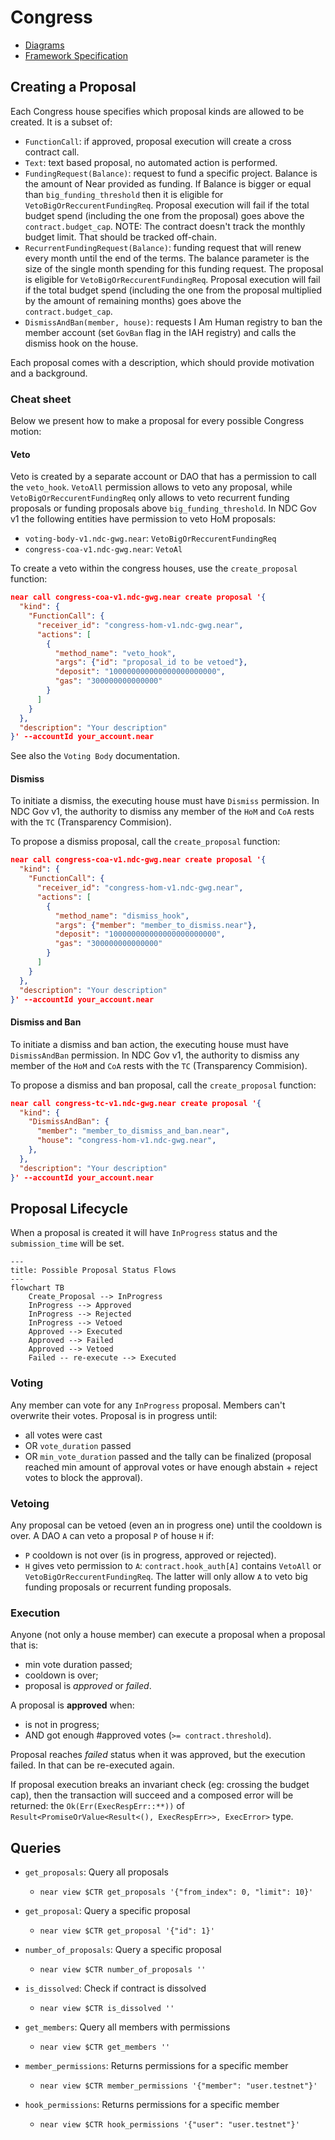 # Congress

- [Diagrams](https://miro.com/app/board/uXjVMqJRr_U=/)
- [Framework Specification](https://near-ndc.notion.site/NDC-V1-Framework-V3-1-Updated-1af84fe7cc204087be70ea7ffee4d23f?pvs=4)

## Creating a Proposal

Each Congress house specifies which proposal kinds are allowed to be created. It is a subset of:

- `FunctionCall`: if approved, proposal execution will create a cross contract call.
- `Text`: text based proposal, no automated action is performed.
- `FundingRequest(Balance)`: request to fund a specific project. Balance is the amount of Near provided as funding. If Balance is bigger or equal than `big_funding_threshold` then it is eligible for `VetoBigOrReccurentFundingReq`. Proposal execution will fail if the total budget spend (including the one from the proposal) goes above the `contract.budget_cap`.
  NOTE: The contract doesn't track the monthly budget limit. That should be tracked off-chain.
- `RecurrentFundingRequest(Balance)`: funding request that will renew every month until the end of the terms. The balance parameter is the size of the single month spending for this funding request. The proposal is eligible for
  `VetoBigOrReccurentFundingReq`. Proposal execution will fail if the total budget spend (including the one from the proposal multiplied by the amount of remaining months) goes above the `contract.budget_cap`.
- `DismissAndBan(member, house)`: requests I Am Human registry to ban the member account (set `GovBan` flag in the IAH registry) and calls the dismiss hook on the house.

Each proposal comes with a description, which should provide motivation and a background.

### Cheat sheet

Below we present how to make a proposal for every possible Congress motion:

#### Veto

Veto is created by a separate account or DAO that has a permission to call the `veto_hook`. `VetoAll` permission allows to veto any proposal, while `VetoBigOrReccurentFundingReq` only allows to veto recurrent funding proposals or funding proposals above `big_funding_threshold`.
In NDC Gov v1 the following entities have permission to veto HoM proposals:

- `voting-body-v1.ndc-gwg.near`: `VetoBigOrReccurentFundingReq`
- `congress-coa-v1.ndc-gwg.near`: `VetoAl`

To create a veto within the congress houses, use the `create_proposal` function:

```json
near call congress-coa-v1.ndc-gwg.near create proposal '{
  "kind": {
    "FunctionCall": {
      "receiver_id": "congress-hom-v1.ndc-gwg.near",
      "actions": [
        {
          "method_name": "veto_hook",
          "args": {"id": "proposal_id to be vetoed"},
          "deposit": "100000000000000000000000",
          "gas": "300000000000000"
        }
      ]
    }
  },
  "description": "Your description"
}' --accountId your_account.near
```

See also the `Voting Body` documentation.

#### Dismiss

To initiate a dismiss, the executing house must have `Dismiss` permission. In NDC Gov v1, the authority to dismiss any member of the `HoM` and `CoA` rests with the `TC` (Transparency Commision).

To propose a dismiss proposal, call the `create_proposal` function:

```json
near call congress-coa-v1.ndc-gwg.near create proposal '{
  "kind": {
    "FunctionCall": {
      "receiver_id": "congress-hom-v1.ndc-gwg.near",
      "actions": [
        {
          "method_name": "dismiss_hook",
          "args": {"member": "member_to_dismiss.near"},
          "deposit": "100000000000000000000000",
          "gas": "300000000000000"
        }
      ]
    }
  },
  "description": "Your description"
}' --accountId your_account.near
```

#### Dismiss and Ban

To initiate a dismiss and ban action, the executing house must have `DismissAndBan` permission. In NDC Gov v1, the authority to dismiss any member of the `HoM` and `CoA` rests with the `TC` (Transparency Commision).

To propose a dismiss and ban proposal, call the `create_proposal` function:

```json
near call congress-tc-v1.ndc-gwg.near create proposal '{
  "kind": {
    "DismissAndBan": {
      "member": "member_to_dismiss_and_ban.near",
      "house": "congress-hom-v1.ndc-gwg.near",
    },
  },
  "description": "Your description"
}' --accountId your_account.near
```


## Proposal Lifecycle

When a proposal is created it will have `InProgress` status and the `submission_time` will be set.

```mermaid
---
title: Possible Proposal Status Flows
---
flowchart TB
    Create_Proposal --> InProgress
    InProgress --> Approved
    InProgress --> Rejected
    InProgress --> Vetoed
    Approved --> Executed
    Approved --> Failed
    Approved --> Vetoed
    Failed -- re-execute --> Executed
```

### Voting

Any member can vote for any `InProgress` proposal. Members can't overwrite their votes. Proposal is in progress until:

- all votes were cast
- OR `vote_duration` passed
- OR `min_vote_duration` passed and the tally can be finalized (proposal reached min amount of approval votes or have enough abstain + reject votes to block the approval).

### Vetoing

Any proposal can be vetoed (even an in progress one) until the cooldown is over.
A DAO `A` can veto a proposal `P` of house `H` if:

- `P` cooldown is not over (is in progress, approved or rejected).
- `H` gives veto permission to `A`: `contract.hook_auth[A]` contains `VetoAll` or `VetoBigOrReccurentFundingReq`. The latter will only allow `A` to veto big funding proposals or recurrent funding proposals.

### Execution

Anyone (not only a house member) can execute a proposal when a proposal that is:

- min vote duration passed;
- cooldown is over;
- proposal is _approved_ or _failed_.

A proposal is **approved** when:

- is not in progress;
- AND got enough #approved votes (`>= contract.threshold`).

Proposal reaches _failed_ status when it was approved, but the execution failed. In that can be re-executed again.

If proposal execution breaks an invariant check (eg: crossing the budget cap), then the transaction will succeed and a composed error will be returned: the `Ok(Err(ExecRespErr::**))` of `Result<PromiseOrValue<Result<(), ExecRespErr>>, ExecError>` type.

## Queries

- `get_proposals`: Query all proposals

  - `near view $CTR get_proposals '{"from_index": 0, "limit": 10}'`

- `get_proposal`: Query a specific proposal

  - `near view $CTR get_proposal '{"id": 1}'`

- `number_of_proposals`: Query a specific proposal

  - `near view $CTR number_of_proposals ''`

- `is_dissolved`: Check if contract is dissolved

  - `near view $CTR is_dissolved ''`

- `get_members`: Query all members with permissions

  - `near view $CTR get_members ''`

- `member_permissions`: Returns permissions for a specific member

  - `near view $CTR member_permissions '{"member": "user.testnet"}'`

- `hook_permissions`: Returns permissions for a specific member
  - `near view $CTR hook_permissions '{"user": "user.testnet"}'`
